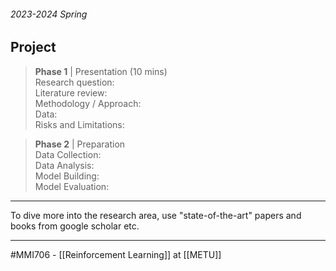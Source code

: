 ###### 2023-2024 Spring  ######

## Project ##
> **Phase 1** | Presentation  (10 mins)  
    ‎ ‎ ‎ Research question:  
    ‎ ‎ ‎ Literature review:  
    ‎ ‎ ‎ Methodology / Approach:  
    ‎ ‎ ‎ Data:  
    ‎ ‎ ‎ Risks and Limitations:  

> **Phase 2** | Preparation  
    Data Collection:  
    Data Analysis:  
    Model Building:  
    Model Evaluation:

--------------------------------------

To dive more into the research area, use "state-of-the-art" papers and books from google scholar etc.

-----
#MMI706 - [[Reinforcement Learning]] at [[METU]]